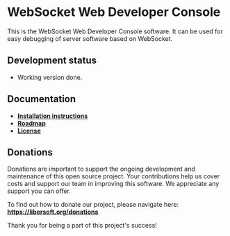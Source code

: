 # WebSocket Web Developer Console

This is the WebSocket Web Developer Console software. It can be used for easy debugging of server software based on WebSocket.

## Development status

- Working version done.

## Documentation

- [**Installation instructions**](./INSTALL.md)
- [**Roadmap**](./ROADMAP.md)
- [**License**](./LICENSE)

## Donations

Donations are important to support the ongoing development and maintenance of this open source project. Your contributions help us cover costs and support our team in improving this software. We appreciate any support you can offer.

To find out how to donate our project, please navigate here: **https://libersoft.org/donations**

Thank you for being a part of this project's success!
